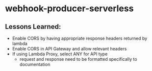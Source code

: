 # webhook-producer-serverless
## Lessons Learned:
- Enable CORS by having appropriate response headers returned by lambda
- Enable CORS in API Gateway and allow relevant headers
- If using Lambda Proxy, select ANY for API type
  - request and response need to be formatted specifically to documentation